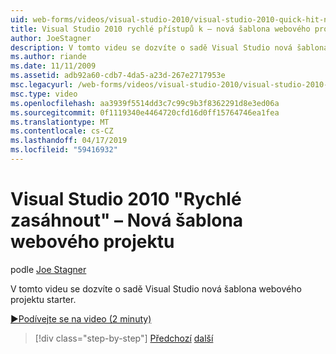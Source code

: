```yaml
---
uid: web-forms/videos/visual-studio-2010/visual-studio-2010-quick-hit-new-web-project-template
title: Visual Studio 2010 rychlé přístupů k – nová šablona webového projektu | Dokumentace Microsoftu
author: JoeStagner
description: V tomto videu se dozvíte o sadě Visual Studio nová šablona webového projektu starter.
ms.author: riande
ms.date: 11/11/2009
ms.assetid: adb92a60-cdb7-4da5-a23d-267e2717953e
msc.legacyurl: /web-forms/videos/visual-studio-2010/visual-studio-2010-quick-hit-new-web-project-template
msc.type: video
ms.openlocfilehash: aa3939f5514dd3c7c99c9b3f8362291d8e3ed06a
ms.sourcegitcommit: 0f1119340e4464720cfd16d0ff15764746ea1fea
ms.translationtype: MT
ms.contentlocale: cs-CZ
ms.lasthandoff: 04/17/2019
ms.locfileid: "59416932"
---
```

# <a name="visual-studio-2010-quick-hit---new-web-project-template"></a>Visual Studio 2010 "Rychlé zasáhnout" – Nová šablona webového projektu

podle [Joe Stagner](https://github.com/JoeStagner)

V tomto videu se dozvíte o sadě Visual Studio nová šablona webového projektu starter.

[&#9654;Podívejte se na video (2 minuty)](https://channel9.msdn.com/Blogs/ASP-NET-Site-Videos/visual-studio-2010-quick-hit-new-web-project-template)

> [!div class="step-by-step"]
> [Předchozí](visual-studio-2010-quick-hit-multi-monitor-support.md)
> [další](visual-studio-2010-quick-hit-new-multi-targeting.md)
